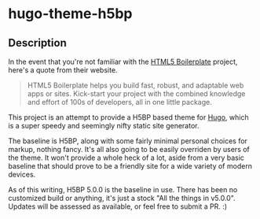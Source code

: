 # hugo-theme-h5bp

## Description

In the event that you're not familiar with the [HTML5 Boilerplate][h5bp]
project, here's a quote from their website.

> HTML5 Boilerplate helps you build fast, robust, and adaptable web apps or
> sites. Kick-start your project with the combined knowledge and effort of 100s
> of developers, all in one little package.

This project is an attempt to provide a H5BP based theme for [Hugo][], which is
a super speedy and seemingly nifty static site generator.

The baseline is H5BP, along with some fairly minimal personal choices for
markup, nothing fancy. It's all also going to be easily overriden by users of
the theme. It won't provide a whole heck of a lot, aside from a very basic
baseline that should prove to be a friendly site for a wide variety of modern
devices.

As of this writing, H5BP 5.0.0 is the baseline in use. There has been no
customized build or anything, it's just a stock "All the things in v5.0.0".
Updates will be assessed as available, or feel free to submit a PR. :)

[h5bp]: https://html5boilerplate.com/
[Hugo]: http://gohugo.io/
